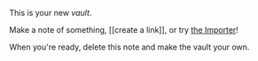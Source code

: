 This is your new *vault*.

Make a note of something, \[[create a link]\], or try [the Importer](https://help.obsidian.md/Plugins/Importer)!

When you're ready, delete this note and make the vault your own.
